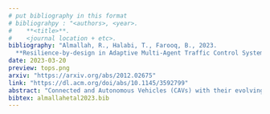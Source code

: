 ```yaml
---
# put bibliography in this format
# bibliograhpy : "<authors>, <year>.
#    **<title>**.
#    <journal location + etc>.
bibliography: "Almallah, R., Halabi, T., Farooq, B., 2023.
  **Resilience-by-design in Adaptive Multi-Agent Traffic Control Systems**. ACM Transactions on Privacy and Security." # surround Title with **<title>**
date: 2023-03-20
preview: tops.png
arxiv: "https://arxiv.org/abs/2012.02675"
link: "https://dl.acm.org/doi/abs/10.1145/3592799"
abstract: "Connected and Autonomous Vehicles (CAVs) with their evolving data gathering capabilities will play a significant role in road safety and efficiency applications supported by Intelligent Transport Systems (ITS), such as Traffic Signal Control (TSC) for urban traffic congestion management. However, their involvement will expand the space of security vulnerabilities and create larger threat vectors. In this paper, we perform the first detailed security analysis and implementation of a new cyber-physical attack category carried out by the network of CAVs against Adaptive Multi-Agent Traffic Signal Control (AMATSC), namely, coordinated Sybil attacks, where vehicles with forged or fake identities try to alter the data collected by the AMATSC algorithms to sabotage their decisions. Consequently, a novel, game-theoretic mitigation approach at the application layer is proposed to minimize the impact of such sophisticated data corruption attacks. The devised minimax game model enables the AMATSC algorithm to generate optimal decisions under a suspected attack, improving its resilience. Extensive experimentation is performed on a traffic dataset provided by the City of Montreal under real-world intersection settings to evaluate the attack impact. Our results improved time loss on attacked intersections by approximately 48.9%. Substantial benefits can be gained from the mitigation, yielding more robust adaptive control of traffic across networked intersections."
bibtex: almallahetal2023.bib
---
```

